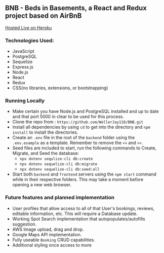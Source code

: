 ## BNB - Beds in Basements, a React and Redux project based on AirBnB

[Hosted Live on Heroku](https://bnb-live.herokuapp.com/)

### Technologies Used:
* JavaScript
* PostgreSQL
* Sequelize
* Express.js
* Node.js
* React
* Redux
* CSS(no libraries, extensions, or bootstrapping)

### Running Locally
* Make certain you have Node.js and PostgreSQL installed and up to date and that port 5000 in clear to be used for this process.
* Clone the repo from : `https://github.com/WellerJay118/BNB.git`
* Install all dependencies by using `cd` to get into the directory and `npm install` to install the directories.
* Create an `.env` file in the root of the `backend` folder using the `.env.example` as a template. Remember to remove the `<<` and `>>`.
* Seed files are included to start, run the following commands to Create, Migrate, and Seed the database:
  * `npx dotenv sequlize-cli db:create`
  * `npx dotenv sequelize-cli db:migrate`
  * `npx dotenv sequelize-cli db:seed:all`
* Start both `backend` and `frontend` servers using the `npm start` command while in their respective folders. This may take a moment before opening a new web browser.

### Future features and planned implementation
* User profiles that allow access to all of that User's bookings, reviews, editable information, etc. This will require a Database update.
* Working Spot Search implementation that autopopulates/autofills suggestion.
* AWS Image upload, drag and drop.
* Google Maps API implementation.
* Fully useable `Booking` CRUD capabilities.
* Additional styling once access to more 
